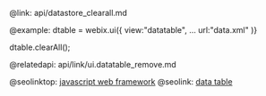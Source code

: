 @link: api/datastore_clearall.md


@example:
dtable = webix.ui({
          view:"datatable",
          ...
          url:"data.xml"
)}

dtable.clearAll();


@relatedapi:
	api/link/ui.datatable_remove.md


@seolinktop: [javascript web framework](https://webix.com)
@seolink: [data table](https://webix.com/widget/datatable/)